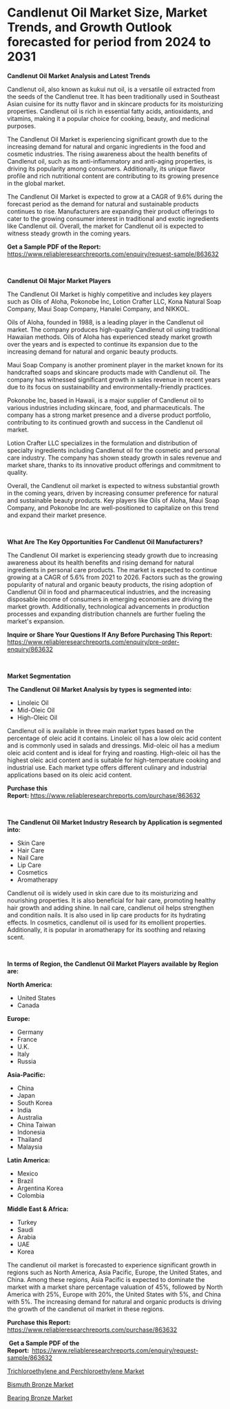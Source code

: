 <p><h1>Candlenut Oil Market Size, Market Trends, and Growth Outlook forecasted for period from 2024 to 2031</h1></p><p><strong>Candlenut Oil Market Analysis and Latest Trends</strong></p>
<p><p>Candlenut oil, also known as kukui nut oil, is a versatile oil extracted from the seeds of the Candlenut tree. It has been traditionally used in Southeast Asian cuisine for its nutty flavor and in skincare products for its moisturizing properties. Candlenut oil is rich in essential fatty acids, antioxidants, and vitamins, making it a popular choice for cooking, beauty, and medicinal purposes.</p><p>The Candlenut Oil Market is experiencing significant growth due to the increasing demand for natural and organic ingredients in the food and cosmetic industries. The rising awareness about the health benefits of Candlenut oil, such as its anti-inflammatory and anti-aging properties, is driving its popularity among consumers. Additionally, its unique flavor profile and rich nutritional content are contributing to its growing presence in the global market.</p><p>The Candlenut Oil Market is expected to grow at a CAGR of 9.6% during the forecast period as the demand for natural and sustainable products continues to rise. Manufacturers are expanding their product offerings to cater to the growing consumer interest in traditional and exotic ingredients like Candlenut oil. Overall, the market for Candlenut oil is expected to witness steady growth in the coming years.</p></p>
<p><strong>Get a Sample PDF of the Report:&nbsp;</strong> <a href="https://www.reliableresearchreports.com/enquiry/request-sample/863632">https://www.reliableresearchreports.com/enquiry/request-sample/863632</a></p>
<p>&nbsp;</p>
<p><strong>Candlenut Oil Major Market Players</strong></p>
<p><p>The Candlenut Oil Market is highly competitive and includes key players such as Oils of Aloha, Pokonobe Inc, Lotion Crafter LLC, Kona Natural Soap Company, Maui Soap Company, Hanalei Company, and NIKKOL. </p><p>Oils of Aloha, founded in 1988, is a leading player in the Candlenut oil market. The company produces high-quality Candlenut oil using traditional Hawaiian methods. Oils of Aloha has experienced steady market growth over the years and is expected to continue its expansion due to the increasing demand for natural and organic beauty products.</p><p>Maui Soap Company is another prominent player in the market known for its handcrafted soaps and skincare products made with Candlenut oil. The company has witnessed significant growth in sales revenue in recent years due to its focus on sustainability and environmentally-friendly practices.</p><p>Pokonobe Inc, based in Hawaii, is a major supplier of Candlenut oil to various industries including skincare, food, and pharmaceuticals. The company has a strong market presence and a diverse product portfolio, contributing to its continued growth and success in the Candlenut oil market.</p><p>Lotion Crafter LLC specializes in the formulation and distribution of specialty ingredients including Candlenut oil for the cosmetic and personal care industry. The company has shown steady growth in sales revenue and market share, thanks to its innovative product offerings and commitment to quality.</p><p>Overall, the Candlenut oil market is expected to witness substantial growth in the coming years, driven by increasing consumer preference for natural and sustainable beauty products. Key players like Oils of Aloha, Maui Soap Company, and Pokonobe Inc are well-positioned to capitalize on this trend and expand their market presence.</p></p>
<p>&nbsp;</p>
<p><strong>What Are The Key Opportunities For Candlenut Oil Manufacturers?</strong></p>
<p><p>The Candlenut Oil market is experiencing steady growth due to increasing awareness about its health benefits and rising demand for natural ingredients in personal care products. The market is expected to continue growing at a CAGR of 5.6% from 2021 to 2026. Factors such as the growing popularity of natural and organic beauty products, the rising adoption of Candlenut Oil in food and pharmaceutical industries, and the increasing disposable income of consumers in emerging economies are driving the market growth. Additionally, technological advancements in production processes and expanding distribution channels are further fueling the market's expansion.</p></p>
<p><strong>Inquire or Share Your Questions If Any Before Purchasing This Report:</strong> <a href="https://www.reliableresearchreports.com/enquiry/pre-order-enquiry/863632">https://www.reliableresearchreports.com/enquiry/pre-order-enquiry/863632</a></p>
<p>&nbsp;</p>
<p><strong>Market Segmentation</strong></p>
<p><strong>The Candlenut Oil Market Analysis by types is segmented into:</strong></p>
<p><ul><li>Linoleic Oil</li><li>Mid-Oleic Oil</li><li>High-Oleic Oil</li></ul></p>
<p><p>Candlenut oil is available in three main market types based on the percentage of oleic acid it contains. Linoleic oil has a low oleic acid content and is commonly used in salads and dressings. Mid-oleic oil has a medium oleic acid content and is ideal for frying and roasting. High-oleic oil has the highest oleic acid content and is suitable for high-temperature cooking and industrial use. Each market type offers different culinary and industrial applications based on its oleic acid content.</p></p>
<p><strong>Purchase this Report:&nbsp;</strong><a href="https://www.reliableresearchreports.com/purchase/863632">https://www.reliableresearchreports.com/purchase/863632</a></p>
<p>&nbsp;</p>
<p><strong>The Candlenut Oil Market Industry Research by Application is segmented into:</strong></p>
<p><ul><li>Skin Care</li><li>Hair Care</li><li>Nail Care</li><li>Lip Care</li><li>Cosmetics</li><li>Aromatherapy</li></ul></p>
<p><p>Candlenut oil is widely used in skin care due to its moisturizing and nourishing properties. It is also beneficial for hair care, promoting healthy hair growth and adding shine. In nail care, candlenut oil helps strengthen and condition nails. It is also used in lip care products for its hydrating effects. In cosmetics, candlenut oil is used for its emollient properties. Additionally, it is popular in aromatherapy for its soothing and relaxing scent.</p></p>
<p>&nbsp;</p>
<p><strong>In terms of Region, the Candlenut Oil Market Players available by Region are:</strong></p>
<p>
    <p> <strong> North America: </strong>
        <ul>
            <li>United States</li>
            <li>Canada</li>
        </ul>
        </p> 
    <p> <strong> Europe: </strong>
        <ul>
            <li>Germany</li>
            <li>France</li>
            <li>U.K.</li>
            <li>Italy</li>
            <li>Russia</li>
        </ul>
        </p> 
    <p> <strong> Asia-Pacific: </strong>
        <ul>
            <li>China</li>
            <li>Japan</li>
            <li>South Korea</li>
            <li>India</li>
            <li>Australia</li>
            <li>China Taiwan</li>
            <li>Indonesia</li>
            <li>Thailand</li>
            <li>Malaysia</li>
        </ul>
        </p> 
    <p> <strong> Latin America: </strong>
        <ul>
            <li>Mexico</li>
            <li>Brazil</li>
            <li>Argentina Korea</li>
            <li>Colombia</li>
        </ul>
        </p> 
    <p> <strong> Middle East & Africa: </strong>
        <ul>
            <li>Turkey</li>
            <li>Saudi</li>
            <li>Arabia</li>
            <li>UAE</li>
            <li>Korea</li>
        </ul>
    </p>
    </p>
<p><p>The candlenut oil market is forecasted to experience significant growth in regions such as North America, Asia Pacific, Europe, the United States, and China. Among these regions, Asia Pacific is expected to dominate the market with a market share percentage valuation of 45%, followed by North America with 25%, Europe with 20%, the United States with 5%, and China with 5%. The increasing demand for natural and organic products is driving the growth of the candlenut oil market in these regions.</p></p>
<p><strong>Purchase this Report: </strong><a href="https://www.reliableresearchreports.com/purchase/863632">https://www.reliableresearchreports.com/purchase/863632</a></p>
<p>&nbsp;<strong>Get a Sample PDF of the Report:&nbsp;&nbsp;</strong><a href="https://www.reliableresearchreports.com/enquiry/request-sample/863632">https://www.reliableresearchreports.com/enquiry/request-sample/863632</a></p>
<p><strong></strong></p>
<p><p><a href="https://github.com/ruddyyedelwadw/Market-Research-Report-List-1/blob/main/trichloroethylene-and-perchloroethylene-market.md">Trichloroethylene and Perchloroethylene Market</a></p><p><a href="https://github.com/jaidynmorantestelletmjzya/Market-Research-Report-List-1/blob/main/bismuth-bronze-market.md">Bismuth Bronze Market</a></p><p><a href="https://github.com/juniordelafrance/Market-Research-Report-List-2/blob/main/bearing-bronze-market.md">Bearing Bronze Market</a></p></p>